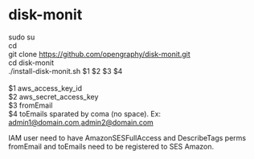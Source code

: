 # disk-monit

sudo su\
cd\
git clone https://github.com/opengraphy/disk-monit.git \
cd disk-monit\
./install-disk-monit.sh $1 $2 $3 $4\
\
$1 aws_access_key_id\
$2 aws_secret_access_key\
$3 fromEmail\
$4 toEmails sparated by coma (no space). Ex: admin1@domain.com,admin2@domain.com

IAM user need to have AmazonSESFullAccess and DescribeTags perms\
fromEmail and toEmails need to be registered to SES Amazon.
